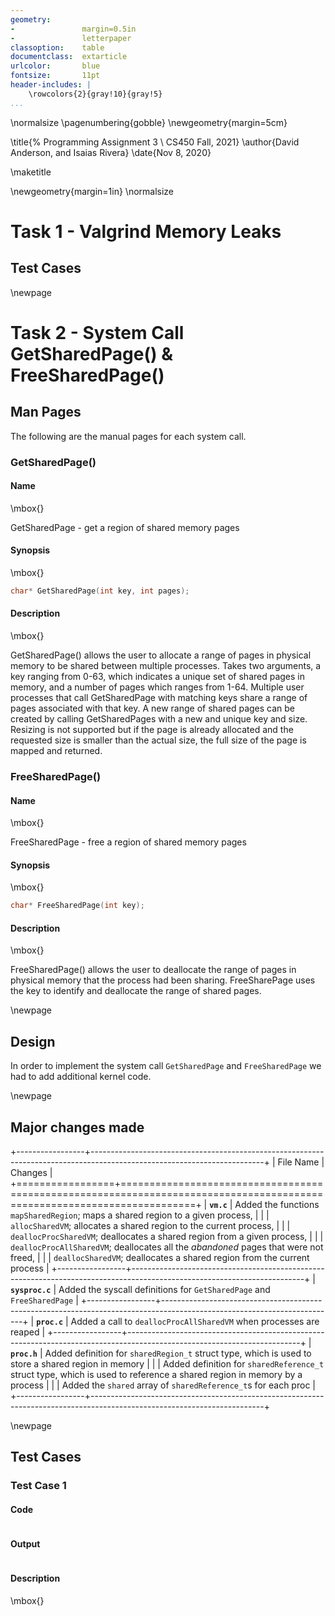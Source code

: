 ```yaml
---
geometry:
-               margin=0.5in
-               letterpaper
classoption:    table
documentclass:  extarticle
urlcolor:       blue
fontsize:       11pt
header-includes: |
    \rowcolors{2}{gray!10}{gray!5}
...
```


\normalsize
\pagenumbering{gobble}
\newgeometry{margin=5cm}

\title{%
  Programming Assignment 3 \\
  CS450 Fall, 2021}
\author{David Anderson, and Isaias Rivera}
\date{Nov 8, 2020}

\maketitle

\newgeometry{margin=1in}
\normalsize

# Task 1 - Valgrind Memory Leaks

## Test Cases

\newpage

# Task 2 - System Call GetSharedPage() & FreeSharedPage()

## Man Pages

The following are the manual pages for each system call.

### GetSharedPage()

#### Name

\mbox{}

GetSharedPage - get a region of shared memory pages

#### Synopsis

\mbox{}

``` C
char* GetSharedPage(int key, int pages);
```

#### Description

\mbox{}

GetSharedPage() allows the user to allocate a range of pages in physical memory to be shared between multiple processes.
Takes two arguments, a key ranging from 0-63, which indicates a unique set of shared pages in memory, and a number of pages which ranges from 1-64.
Multiple user processes that call GetSharedPage with matching keys share a range of pages associated with that key.
A new range of shared pages can be created by calling GetSharedPages with a new and unique key and size.
Resizing is not supported but if the page is already allocated and the requested size is smaller than the actual size, the full size of the page is mapped and returned.

### FreeSharedPage()

#### Name

\mbox{}

FreeSharedPage - free a region of shared memory pages

#### Synopsis

\mbox{}

``` C
char* FreeSharedPage(int key);
```

#### Description

\mbox{}

FreeSharedPage() allows the user to deallocate the range of pages in physical memory that the process had been sharing.
FreeSharePage uses the key to identify and deallocate the range of shared pages.

\newpage

## Design

In order to implement the system call `GetSharedPage` and `FreeSharedPage` we had to add additional kernel code.

\newpage

## Major changes made

+-----------------+-------------------------------------------------------------------------------------------------------------------------+
|    File Name    |                                                         Changes                                                         |
+=================+=========================================================================================================================+
| **`vm.c`**      | Added the functions `mapSharedRegion`; maps a shared region to a given process,                                         |
|                 | `allocSharedVM`; allocates a shared region to the current process,                                                      |
|                 | `deallocProcSharedVM`; deallocates a shared region from a given process,                                                |
|                 | `deallocProcAllSharedVM`; deallocates all the *abandoned* pages that were not freed,                                    |
|                 | `deallocSharedVM`; deallocates a shared region from the current process                                                 |
+-----------------+-------------------------------------------------------------------------------------------------------------------------+
| **`sysproc.c`** | Added the syscall definitions for `GetSharedPage` and `FreeSharedPage`                                                  |
+-----------------+-------------------------------------------------------------------------------------------------------------------------+
| **`proc.c`**    | Added a call to `deallocProcAllSharedVM` when processes are reaped                                                      |
+-----------------+-------------------------------------------------------------------------------------------------------------------------+
| **`proc.h`**    | Added definition for `sharedRegion_t` struct type, which is used to store a shared region in memory                     |
|                 | Added definition for `sharedReference_t` struct type, which is used to reference a shared region in memory by a process |
|                 | Added the `shared` array of `sharedReference_t`s for each proc                                                          |
+-----------------+-------------------------------------------------------------------------------------------------------------------------+

\newpage

## Test Cases

### Test Case 1

#### Code

``` C
```

#### Output

```
```

#### Description

\mbox{}
